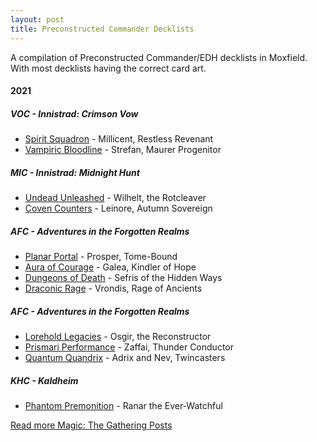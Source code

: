 ```yaml
---
layout: post
title: Preconstructed Commander Decklists
---
```


A compilation of Preconstructed Commander/EDH decklists in Moxfield. With most decklists having the correct card art.

#### 2021
##### VOC - Innistrad: Crimson Vow
- [Spirit Squadron](https://www.moxfield.com/decks/AzruaqWkuUSENzSiWEDi2A) - <auto-card>Millicent, Restless Revenant</auto-card>
- [Vampiric Bloodline](https://www.moxfield.com/decks/EpUzVUbwiEe5anTvHodKYA) - <auto-card>Strefan, Maurer Progenitor</auto-card>

##### MIC - Innistrad: Midnight Hunt
- [Undead Unleashed](https://www.moxfield.com/decks/CgFBTf36T0G9IOs9ACAY6w) - <auto-card>Wilhelt, the Rotcleaver</auto-card>
- [Coven Counters](https://www.moxfield.com/decks/R77z6R3cWk2Hrigvr_WnxQ) - <auto-card>Leinore, Autumn Sovereign</auto-card>

##### AFC - Adventures in the Forgotten Realms
- [Planar Portal](https://www.moxfield.com/decks/-8w5lMynqkqbp62BabgI-A) - <auto-card>Prosper, Tome-Bound</auto-card>
- [Aura of Courage](https://www.moxfield.com/decks/r-DnC9QX30K6E7_oeOCWIA) - <auto-card>Galea, Kindler of Hope</auto-card>
- [Dungeons of Death](https://www.moxfield.com/decks/N_jRGUWpLkKnt9vI2-dnWA) - <auto-card>Sefris of the Hidden Ways</auto-card>
- [Draconic Rage](https://www.moxfield.com/decks/Eu9DpJYtSE6TitburmnuKg) - <auto-card>Vrondis, Rage of Ancients</auto-card>

##### AFC - Adventures in the Forgotten Realms
- [Lorehold Legacies](https://www.moxfield.com/decks/Euovk_53NEGEhFCcqzunhg) - <auto-card>Osgir, the Reconstructor</auto-card>
- [Prismari Performance](https://www.moxfield.com/decks/MsQZEec_T0K0FWIitOVeZg) - <auto-card>Zaffai, Thunder Conductor</auto-card>
- [Quantum Quandrix](https://www.moxfield.com/decks/2larNt3jlki8FIE9AqFq_g) - <auto-card>Adrix and Nev, Twincasters</auto-card>


##### KHC - Kaldheim
- [Phantom Premonition](https://www.moxfield.com/decks/CoEFuTYsQku30CxALqeCqQ) - <auto-card>Ranar the Ever-Watchful</auto-card>


[Read more Magic: The Gathering Posts](https://tactictalisman.github.io/magic/)
